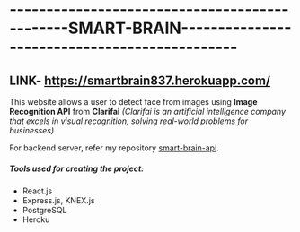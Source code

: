 # ----------------------------------------------SMART-BRAIN----------------------------------------------

## LINK- https://smartbrain837.herokuapp.com/


This website allows a user to detect face from images using **Image Recognition API** from **Clarifai** *(Clarifai is an artificial intelligence company that excels in visual recognition, solving real-world problems for businesses)*

For backend server, refer my repository [smart-brain-api](https://github.com/naveeniitbhu/smart-brain-api).

##### Tools used for creating the project:
  - React.js
  - Express.js, KNEX.js
  - PostgreSQL
  - Heroku
 




